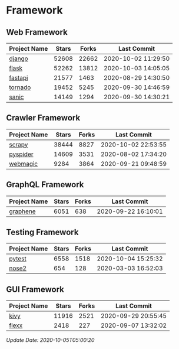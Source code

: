 # Framework

## Web Framework

| Project Name | Stars | Forks | Last Commit |
| ------------ | ----- | ----- | ----------- |
| [django](https://github.com/django/django) | 52608 | 22662 | 2020-10-02 11:29:50 |
| [flask](https://github.com/pallets/flask) | 52262 | 13812 | 2020-10-03 14:05:05 |
| [fastapi](https://github.com/tiangolo/fastapi) | 21577 | 1463 | 2020-08-29 14:30:50 |
| [tornado](https://github.com/tornadoweb/tornado) | 19452 | 5245 | 2020-09-30 14:46:59 |
| [sanic](https://github.com/huge-success/sanic) | 14149 | 1294 | 2020-09-30 14:30:21 |

## Crawler Framework

| Project Name | Stars | Forks | Last Commit |
| ------------ | ----- | ----- | ----------- |
| [scrapy](https://github.com/scrapy/scrapy) | 38444 | 8827 | 2020-10-02 22:53:55 |
| [pyspider](https://github.com/binux/pyspider) | 14609 | 3531 | 2020-08-02 17:34:20 |
| [webmagic](https://github.com/code4craft/webmagic) | 9284 | 3864 | 2020-09-21 09:48:59 |

## GraphQL Framework

| Project Name | Stars | Forks | Last Commit |
| ------------ | ----- | ----- | ----------- |
| [graphene](https://github.com/graphql-python/graphene) | 6051 | 638 | 2020-09-22 16:10:01 |

## Testing Framework

| Project Name | Stars | Forks | Last Commit |
| ------------ | ----- | ----- | ----------- |
| [pytest](https://github.com/pytest-dev/pytest) | 6558 | 1518 | 2020-10-04 15:25:32 |
| [nose2](https://github.com/nose-devs/nose2) | 654 | 128 | 2020-03-03 16:52:03 |

## GUI Framework

| Project Name | Stars | Forks | Last Commit |
| ------------ | ----- | ----- | ----------- |
| [kivy](https://github.com/kivy/kivy) | 11916 | 2521 | 2020-09-29 20:55:45 |
| [flexx](https://github.com/flexxui/flexx) | 2418 | 227 | 2020-09-07 13:32:02 |

*Update Date: 2020-10-05T05:00:20*